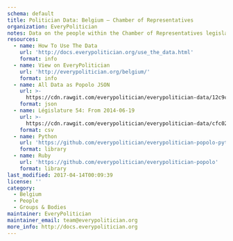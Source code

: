```yaml
---
schema: default
title: Politician Data: Belgium — Chamber of Representatives
organization: EveryPolitician
notes: Data on the people within the Chamber of Representatives legislature of Belgium.
resources:
  - name: How To Use The Data
    url: 'http://docs.everypolitician.org/use_the_data.html'
    format: info
  - name: View on EveryPolitician
    url: 'http://everypolitician.org/belgium/'
    format: info
  - name: All Data as Popolo JSON
    url: >-
      https://cdn.rawgit.com/everypolitician/everypolitician-data/12c9c7427994858345b0da0efff9c012d44b78aa/data/Belgium/Representatives/ep-popolo-v1.0.json
    format: json
  - name: Législature 54: From 2014-06-19
    url: >-
      https://cdn.rawgit.com/everypolitician/everypolitician-data/cfc02b4805c362a5185529aaee981ff9ac0941c4/data/Belgium/Representatives/term-54.csv
    format: csv
  - name: Python
    url: 'https://github.com/everypolitician/everypolitician-popolo-python'
    format: library
  - name: Ruby
    url: 'https://github.com/everypolitician/everypolitician-popolo'
    format: library
last_modified: 2017-04-14T00:09:39
license: ''
category:
  - Belgium
  - People
  - Groups & Bodies
maintainer: EveryPolitician
maintainer_email: team@everypolitician.org
more_info: http://docs.everypolitician.org
---
```

